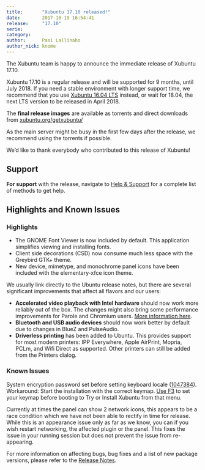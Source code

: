 ```yaml
---
title:       "Xubuntu 17.10 released!"
date:        2017-10-19 16:54:41
release:     "17.10"
serie:       
category:    
author:      Pasi Lallinaho
author_nick: knome
---
```


The Xubuntu team is happy to announce the immediate release of Xubuntu 17.10.

Xubuntu 17.10 is a regular release and will be supported for 9 months, until July 2018. If you need a stable environment with longer support time, we recommend that you use [Xubuntu 16.04 LTS](https://xubuntu.org/release/16-04/) instead, or wait for 18.04, the next LTS version to be released in April 2018.

The **final release images** are available as torrents and direct downloads from [xubuntu.org/getxubuntu/](https://xubuntu.org/getxubuntu/)

As the main server might be busy in the first few days after the release, we recommend using the torrents if possible.

We’d like to thank everybody who contributed to this release of Xubuntu!

Support
-------

**For support** with the release, navigate to [Help &amp; Support](https://xubuntu.org/help/) for a complete list of methods to get help.

Highlights and Known Issues
---------------------------

### Highlights

- The GNOME Font Viewer is now included by default. This application simplifies viewing and installing fonts.
- Client side decorations (CSD) now consume much less space with the Greybird GTK+ theme.
- New device, mimetype, and monochrome panel icons have been included with the elementary-xfce icon theme.

We usually link directly to the Ubuntu release notes, but there are several significant improvements that affect all flavors and our users:

- **Accelerated video playback with Intel hardware** should now work more reliably out of the box. The changes might also bring some performance improvements for Parole and Chromium users. [More information here](https://wiki.ubuntu.com/IntelQuickSyncVideo).
- **Bluetooth and USB audio devices** should now work better by default due to changes in BlueZ and PulseAudio.
- **Driverless printing** has been added to Ubuntu. This provides support for most modern printers: IPP Everywhere, Apple AirPrint, Mopria, PCLm, and Wifi Direct as supported. Other printers can still be added from the Printers dialog.

### Known Issues

System encryption password set before setting keyboard locale ([1047384](https://launchpad.net/bugs/1047384)). Workaround: Start the installation with the correct keymap. [Use F3](https://help.ubuntu.com/community/BootOptions#Changing_the_CD.27s_Default_Boot_Options) to set your keymap before booting to Try or Install Xubuntu from that menu.

Currently at times the panel can show 2 network icons, this appears to be a race condition which we have not been able to rectify in time for release. While this is an appearance issue only as far as we know, you can if you wish restart networking, the affected plugin or the panel. This fixes the issue in your running session but does not prevent the issue from re-appearing.

For more information on affecting bugs, bug fixes and a list of new package versions, please refer to the [Release Notes](http://wiki.xubuntu.org/releases/17.10/release-notes "Xubuntu 16.04 Release Notes").
